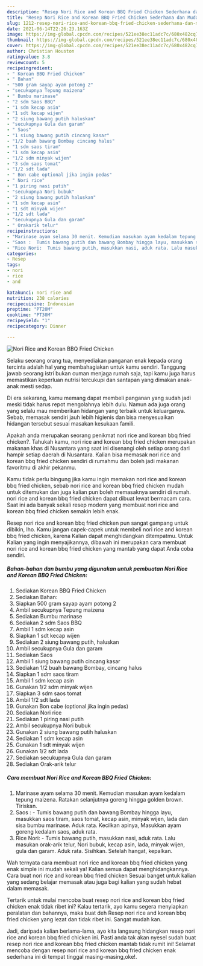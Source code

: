 ```yaml
---
description: "Resep Nori Rice and Korean BBQ Fried Chicken Sederhana dan Mudah Dibuat"
title: "Resep Nori Rice and Korean BBQ Fried Chicken Sederhana dan Mudah Dibuat"
slug: 1212-resep-nori-rice-and-korean-bbq-fried-chicken-sederhana-dan-mudah-dibuat
date: 2021-06-14T22:26:23.163Z
image: https://img-global.cpcdn.com/recipes/521ee38ec11adc7c/680x482cq70/nori-rice-and-korean-bbq-fried-chicken-foto-resep-utama.jpg
thumbnail: https://img-global.cpcdn.com/recipes/521ee38ec11adc7c/680x482cq70/nori-rice-and-korean-bbq-fried-chicken-foto-resep-utama.jpg
cover: https://img-global.cpcdn.com/recipes/521ee38ec11adc7c/680x482cq70/nori-rice-and-korean-bbq-fried-chicken-foto-resep-utama.jpg
author: Christian Houston
ratingvalue: 3.8
reviewcount: 5
recipeingredient:
- " Korean BBQ Fried Chicken"
- " Bahan"
- "500 gram sayap ayam potong 2"
- "secukupnya Tepung maizena"
- " Bumbu marinase"
- "2 sdm Saos BBQ"
- "1 sdm kecap asin"
- "1 sdt kecap wijen"
- "2 siung bawang putih haluskan"
- "secukupnya Gula dan garam"
- " Saos"
- "1 siung bawang putih cincang kasar"
- "1/2 buah bawang Bombay cincang halus"
- "1 sdm saos tiram"
- "1 sdm kecap asin"
- "1/2 sdm minyak wijen"
- "3 sdm saos tomat"
- "1/2 sdt lada"
- " Bon cabe optional jika ingin pedas"
- " Nori rice"
- "1 piring nasi putih"
- "secukupnya Nori bubuk"
- "2 siung bawang putih haluskan"
- "1 sdm kecap asin"
- "1 sdt minyak wijen"
- "1/2 sdt lada"
- "secukupnya Gula dan garam"
- " Orakarik telur"
recipeinstructions:
- "Marinase ayam selama 30 menit. Kemudian masukan ayam kedalam tepung maizena. Ratakan selanjutnya goreng hingga golden brown. Tiriskan."
- "Saos :  Tumis bawang putih dan bawang Bombay hingga layu, masukkan saos tiram, saos tomat, kecap asin, minyak wijen, lada dan sisa bumbu marinase. Aduk rata. Kecilkan apinya, Masukkan ayam goreng kedalam saos, aduk rata."
- "Rice Nori:  Tumis bawang putih, masukkan nasi, aduk rata. Lalu masukan orak-arik telur, Nori bubuk, kecap asin, lada, minyak wijen, gula dan garam. Aduk rata. Sisihkan. Setelah hangat, kepalkan."
categories:
- Resep
tags:
- nori
- rice
- and

katakunci: nori rice and 
nutrition: 238 calories
recipecuisine: Indonesian
preptime: "PT20M"
cooktime: "PT30M"
recipeyield: "1"
recipecategory: Dinner

---
```



![Nori Rice and Korean BBQ Fried Chicken](https://img-global.cpcdn.com/recipes/521ee38ec11adc7c/680x482cq70/nori-rice-and-korean-bbq-fried-chicken-foto-resep-utama.jpg)

Selaku seorang orang tua, menyediakan panganan enak kepada orang tercinta adalah hal yang membahagiakan untuk kamu sendiri. Tanggung jawab seorang istri bukan cuman menjaga rumah saja, tapi kamu juga harus memastikan keperluan nutrisi tercukupi dan santapan yang dimakan anak-anak mesti sedap.

Di era  sekarang, kamu memang dapat membeli panganan yang sudah jadi meski tidak harus repot mengolahnya lebih dulu. Namun ada juga orang yang selalu mau memberikan hidangan yang terbaik untuk keluarganya. Sebab, memasak sendiri jauh lebih higienis dan bisa menyesuaikan hidangan tersebut sesuai masakan kesukaan famili. 



Apakah anda merupakan seorang penikmat nori rice and korean bbq fried chicken?. Tahukah kamu, nori rice and korean bbq fried chicken merupakan makanan khas di Nusantara yang saat ini disenangi oleh setiap orang dari hampir setiap daerah di Nusantara. Kalian bisa memasak nori rice and korean bbq fried chicken sendiri di rumahmu dan boleh jadi makanan favoritmu di akhir pekanmu.

Kamu tidak perlu bingung jika kamu ingin memakan nori rice and korean bbq fried chicken, sebab nori rice and korean bbq fried chicken mudah untuk ditemukan dan juga kalian pun boleh memasaknya sendiri di rumah. nori rice and korean bbq fried chicken dapat dibuat lewat bermacam cara. Saat ini ada banyak sekali resep modern yang membuat nori rice and korean bbq fried chicken semakin lebih enak.

Resep nori rice and korean bbq fried chicken pun sangat gampang untuk dibikin, lho. Kamu jangan capek-capek untuk membeli nori rice and korean bbq fried chicken, karena Kalian dapat menghidangkan ditempatmu. Untuk Kalian yang ingin menyajikannya, dibawah ini merupakan cara membuat nori rice and korean bbq fried chicken yang mantab yang dapat Anda coba sendiri.

<!--inarticleads1-->

##### Bahan-bahan dan bumbu yang digunakan untuk pembuatan Nori Rice and Korean BBQ Fried Chicken:

1. Sediakan  Korean BBQ Fried Chicken
1. Sediakan  Bahan:
1. Siapkan 500 gram sayap ayam potong 2
1. Ambil secukupnya Tepung maizena
1. Sediakan  Bumbu marinase
1. Sediakan 2 sdm Saos BBQ
1. Ambil 1 sdm kecap asin
1. Siapkan 1 sdt kecap wijen
1. Sediakan 2 siung bawang putih, haluskan
1. Ambil secukupnya Gula dan garam
1. Sediakan  Saos
1. Ambil 1 siung bawang putih cincang kasar
1. Sediakan 1/2 buah bawang Bombay, cincang halus
1. Siapkan 1 sdm saos tiram
1. Ambil 1 sdm kecap asin
1. Gunakan 1/2 sdm minyak wijen
1. Siapkan 3 sdm saos tomat
1. Ambil 1/2 sdt lada
1. Gunakan  Bon cabe (optional jika ingin pedas)
1. Sediakan  Nori rice
1. Sediakan 1 piring nasi putih
1. Ambil secukupnya Nori bubuk
1. Gunakan 2 siung bawang putih haluskan
1. Sediakan 1 sdm kecap asin
1. Gunakan 1 sdt minyak wijen
1. Gunakan 1/2 sdt lada
1. Sediakan secukupnya Gula dan garam
1. Sediakan  Orak-arik telur




<!--inarticleads2-->

##### Cara membuat Nori Rice and Korean BBQ Fried Chicken:

1. Marinase ayam selama 30 menit. Kemudian masukan ayam kedalam tepung maizena. Ratakan selanjutnya goreng hingga golden brown. Tiriskan.
1. Saos :  - Tumis bawang putih dan bawang Bombay hingga layu, masukkan saos tiram, saos tomat, kecap asin, minyak wijen, lada dan sisa bumbu marinase. Aduk rata. Kecilkan apinya, Masukkan ayam goreng kedalam saos, aduk rata.
1. Rice Nori:  - Tumis bawang putih, masukkan nasi, aduk rata. Lalu masukan orak-arik telur, Nori bubuk, kecap asin, lada, minyak wijen, gula dan garam. Aduk rata. Sisihkan. Setelah hangat, kepalkan.




Wah ternyata cara membuat nori rice and korean bbq fried chicken yang enak simple ini mudah sekali ya! Kalian semua dapat menghidangkannya. Cara buat nori rice and korean bbq fried chicken Sesuai banget untuk kalian yang sedang belajar memasak atau juga bagi kalian yang sudah hebat dalam memasak.

Tertarik untuk mulai mencoba buat resep nori rice and korean bbq fried chicken enak tidak ribet ini? Kalau tertarik, ayo kamu segera menyiapkan peralatan dan bahannya, maka buat deh Resep nori rice and korean bbq fried chicken yang lezat dan tidak ribet ini. Sangat mudah kan. 

Jadi, daripada kalian berlama-lama, ayo kita langsung hidangkan resep nori rice and korean bbq fried chicken ini. Pasti anda tak akan nyesel sudah buat resep nori rice and korean bbq fried chicken mantab tidak rumit ini! Selamat mencoba dengan resep nori rice and korean bbq fried chicken enak sederhana ini di tempat tinggal masing-masing,oke!.

